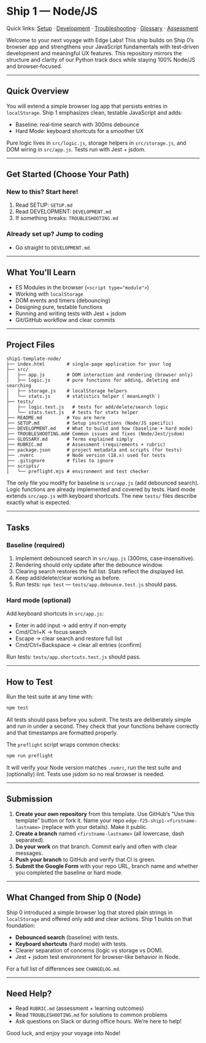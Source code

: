 # Ship 1 — Node/JS

Quick links: [Setup](SETUP.md) · [Development](DEVELOPMENT.md) · [Troubleshooting](TROUBLESHOOTING.md) · [Glossary](GLOSSARY.md) · [Assessment](RUBRIC.md)

Welcome to your next voyage with Edge Labs! This ship builds on Ship 0’s browser app and strengthens your JavaScript fundamentals with test‑driven development and meaningful UX features. This repository mirrors the structure and clarity of our Python track docs while staying 100% Node/JS and browser‑focused.

---

## Quick Overview

You will extend a simple browser log app that persists entries in `localStorage`. Ship 1 emphasizes clean, testable JavaScript and adds:

- Baseline: real‑time search with 300ms debounce
- Hard Mode: keyboard shortcuts for a smoother UX

Pure logic lives in `src/logic.js`, storage helpers in `src/storage.js`, and DOM wiring in `src/app.js`. Tests run with Jest + jsdom.

---

## Get Started (Choose Your Path)

### New to this? Start here!
1. Read SETUP: `SETUP.md`
2. Read DEVELOPMENT: `DEVELOPMENT.md`
3. If something breaks: `TROUBLESHOOTING.md`

### Already set up? Jump to coding
- Go straight to `DEVELOPMENT.md`

---

## What You’ll Learn

- ES Modules in the browser (`<script type="module">`)
- Working with `localStorage`
- DOM events and timers (debouncing)
- Designing pure, testable functions
- Running and writing tests with Jest + jsdom
- Git/GitHub workflow and clear commits

---

## Project Files

```
ship1-template-node/
├── index.html        # single-page application for your log
├── src/
│   ├── app.js        # DOM interaction and rendering (browser only)
│   ├── logic.js      # pure functions for adding, deleting and searching
│   ├── storage.js    # localStorage helpers
│   └── stats.js      # statistics helper (`meanLength`)
├── tests/
│   ├── logic.test.js   # tests for add/delete/search logic
│   └── stats.test.js   # tests for stats helper
├── README.md         # You are here
├── SETUP.md          # Setup instructions (Node/JS specific)
├── DEVELOPMENT.md    # What to build and how (baseline + hard mode)
├── TROUBLESHOOTING.md# Common issues and fixes (Node/Jest/jsdom)
├── GLOSSARY.md       # Terms explained simply
├── RUBRIC.md         # Assessment (requirements + rubric)
├── package.json      # project metadata and scripts (for tests)
├── .nvmrc            # Node version (18.x) used for tests
├── .gitignore        # files to ignore
├── scripts/
│   └── preflight.mjs # environment and test checker
```

The only file you modify for baseline is `src/app.js` (add debounced search). Logic functions are already implemented and covered by tests. Hard mode extends `src/app.js` with keyboard shortcuts. The new `tests/` files describe exactly what is expected.

---

## Tasks

### Baseline (required)

1. Implement debounced search in `src/app.js` (300ms, case‑insensitive).
2. Rendering should only update after the debounce window.
3. Clearing search restores the full list. Stats reflect the displayed list.
4. Keep add/delete/clear working as before.
5. Run tests: `npm test` — `tests/app.debounce.test.js` should pass.

### Hard mode (optional)

Add keyboard shortcuts in `src/app.js`:
- Enter in add input → add entry if non‑empty
- Cmd/Ctrl+K → focus search
- Escape → clear search and restore full list
- Cmd/Ctrl+Backspace → clear all entries (confirm)

Run tests: `tests/app.shortcuts.test.js` should pass.

---

## How to Test

Run the test suite at any time with:

```bash
npm test
```

All tests should pass before you submit.  The tests are deliberately simple and run in under a second.  They check that your functions behave correctly and that timestamps are formatted properly.

The `preflight` script wraps common checks:

```bash
npm run preflight
```

It will verify your Node version matches `.nvmrc`, run the test suite and (optionally) lint. Tests use jsdom so no real browser is needed.

---

## Submission

1. **Create your own repository** from this template.  Use GitHub’s “Use this template” button or fork it.  Name your repo `edge-f25-ship1-<firstname-lastname>` (replace with your details).  Make it public.
2. **Create a branch** named `<firstname-lastname>` (all lowercase, dash separated).
3. **Do your work** on that branch.  Commit early and often with clear messages.
4. **Push your branch** to GitHub and verify that CI is green.
5. **Submit the Google Form** with your repo URL, branch name and whether you completed the baseline or hard mode.

---

## What Changed from Ship 0 (Node)

Ship 0 introduced a simple browser log that stored plain strings in `localStorage` and offered only add and clear actions.  Ship 1 builds on that foundation:

- **Debounced search** (baseline) with tests.
- **Keyboard shortcuts** (hard mode) with tests.
- Clearer separation of concerns (logic vs storage vs DOM).
- Jest + jsdom test environment for browser‑like behavior in Node.

For a full list of differences see `CHANGELOG.md`.

---

## Need Help?

- Read `RUBRIC.md` (assessment + learning outcomes)
- Read `TROUBLESHOOTING.md` for solutions to common problems
- Ask questions on Slack or during office hours.  We’re here to help!

Good luck, and enjoy your voyage into Node!